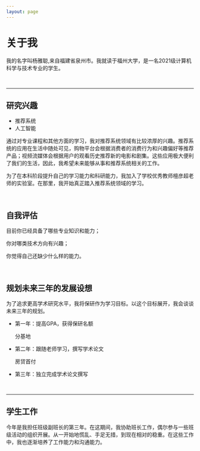 ```yaml
---
layout: page
---
```


# 关于我

我的名字叫杨雅聪,来自福建省泉州市。我就读于福州大学，是一名2021级计算机科学与技术专业的学生。

<br>

------

## 研究兴趣

- 推荐系统
- 人工智能

通过对专业课程和其他方面的学习，我对推荐系统领域有比较浓厚的兴趣。推荐系统的应用在生活中随处可见，购物平台会根据消费者的消费行为和兴趣偏好等推荐产品；视频流媒体会根据用户的观看历史推荐新的电影和剧集。这些应用极大便利了我们的生活，因此，我希望未来能够从事和推荐系统相关的工作。

为了在本科阶段提升自己的学习能力和科研能力，我加入了学校优秀教师檀彦超老师的实验室。在那里，我开始真正踏入推荐系统领域的学习。

<br>

## 自我评估

目前你已经具备了哪些专业知识和能力；



你对哪类技术方向有兴趣；

你觉得自己还缺少什么样的能力。

<br>

## 规划未来三年的发展设想

为了追求更高学术研究水平，我将保研作为学习目标。以这个目标展开，我会谈谈未来三年的规划。

- 第一年：提高GPA，获得保研名额	

  分基地

- 第二年：跟随老师学习，撰写学术论文

  房贷首付

- 第三年：独立完成学术论文撰写

<br>

------

## 学生工作

今年是我担任班级副班长的第三年。在这期间，我协助班长工作，偶尔参与一些班级活动的组织开展。从一开始地慌乱、手足无措，到现在相对的稳重。在这些工作中，我也逐渐培养了工作能力和沟通能力。
